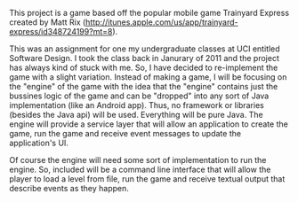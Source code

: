 This project is a game based off the popular mobile game Trainyard Express
created by Matt Rix (http://itunes.apple.com/us/app/trainyard-express/id348724199?mt=8).


This was an assignment for one my undergraduate classes at UCI entitled Software Design.  I took 
the class back in Janurary of 2011 and the project has always kind of stuck with me.  So, I have
decided to re-implement the game with a slight variation.  Instead of making a game, I will be
focusing on the "engine" of the game with the idea that the "engine" contains just the bussines
logic of the game and can be "dropped" into any sort of Java implementation (like an Android app).
Thus, no framework or libraries (besides the Java api) will be used.  Everything will be pure Java.
The engine will provide a service layer that will allow an application to create the game, run
the game and receive event messages to update the application's UI.

Of course the engine will need some sort of implementation to run the engine.  So, included will
be a command line interface that will allow the player to load a level from file, run the game
and receive textual output that describe events as they happen.